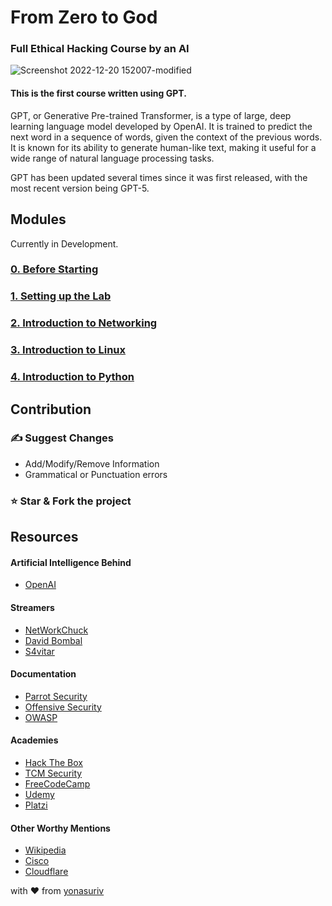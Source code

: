 # From Zero to God 
### Full Ethical Hacking Course by an AI


![Screenshot 2022-12-20 152007-modified](https://user-images.githubusercontent.com/59540565/208688779-99e16e50-d604-42fa-a50b-7f675c58f8c3.png)

#### **This is the first course written using GPT.**

GPT, or Generative Pre-trained Transformer, is a type of large, deep learning language model developed by OpenAI. It is trained to predict the next word in a sequence of words, given the context of the previous words. It is known for its ability to generate human-like text, making it useful for a wide range of natural language processing tasks.

GPT has been updated several times since it was first released, with the most recent version being GPT-5.

## Modules

Currently in Development.

### [0. Before Starting](https://github.com/yonasuriv/Ethical-Hacking-Full-Course/blob/main/0.%20Before%20Starting.md)
### [1. Setting up the Lab](https://github.com/yonasuriv/Ethical-Hacking-Full-Course/blob/main/1.%20Setting%20up%20the%20Lab.md)
### [2. Introduction to Networking](https://github.com/yonasuriv/Ethical-Hacking-Full-Course/blob/main/2.%20Introduction%20to%20Networking.md)
### [3. Introduction to Linux](https://github.com/yonasuriv/Ethical-Hacking-Full-Course/blob/main/3.%20Introduction%20to%20Linux.md)
### [4. Introduction to Python](https://github.com/yonasuriv/Ethical-Hacking-Full-Course/blob/main/4.%20Introduction%20to%20Python.md)

## Contribution

### ✍️ Suggest Changes 
- Add/Modify/Remove Information
- Grammatical or Punctuation errors

### ⭐ **Star** & **Fork** the project

## Resources

#### Artificial Intelligence Behind
- [OpenAI](https://openai.com/)

#### Streamers
- [NetWorkChuck](https://networkchuck.com/)
- [David Bombal](https://davidbombal.com/)
- [S4vitar](https://www.youtube.com/s4vitar)

#### Documentation
- [Parrot Security](https://parrotsec.org/)
- [Offensive Security](https://www.offensive-security.com/)
- [OWASP](https://owasp.org/)

#### Academies
- [Hack The Box](https://academy.hackthebox.com/)
- [TCM Security](https://academy.tcm-sec.com/)
- [FreeCodeCamp](https://www.freecodecamp.org/learn/)
- [Udemy](https://www.udemy.com/)
- [Platzi](https://platzi.com/)

#### Other Worthy Mentions
- [Wikipedia](https://www.wikipedia.org/)
- [Cisco](https://www.cisco.com/)
- [Cloudflare](https://www.cloudflare.com/learning/)

with ❤️ from [yonasuriv](https://www.yonasuriv.com)